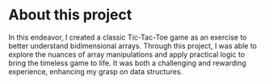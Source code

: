 # About this project

In this endeavor, I created a classic Tic-Tac-Toe game as an exercise to better understand bidimensional arrays. Through this project, I was able to explore the nuances of array manipulations and apply practical logic to bring the timeless game to life. It was both a challenging and rewarding experience, enhancing my grasp on data structures.
